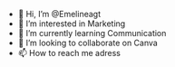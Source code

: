 - 👋 Hi, I’m @Emelineagt
- 👀 I’m interested in Marketing 
- 🌱 I’m currently learning Communication
- 💞️ I’m looking to collaborate on Canva 
- 📫 How to reach me adress

<!---
Emelineagt/Emelineagt is a ✨ special ✨ repository because its `README.md` (this file) appears on your GitHub profile.
You can click the Preview link to take a look at your changes.
--->
